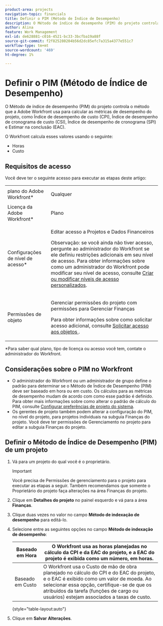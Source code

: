 ```yaml
---
product-area: projects
navigation-topic: financials
title: Definir o PIM (Método de Índice de Desempenho)
description: O Método de índice de desempenho (PIM) do projeto controla o método que a Adobe Workfront usa para calcular as métricas de desempenho do projeto, como Índice de desempenho de custo (CPI), Índice de desempenho de cronograma de custo (CSI), Índice de desempenho de cronograma (SPI) e Estimar na conclusão (EAC).
author: Alina
feature: Work Management
exl-id: de628881-c016-4521-bc33-3bcfba19a88f
source-git-commit: f2f825280204b56d2dc85efc7a315a4377e551c7
workflow-type: tm+mt
source-wordcount: '469'
ht-degree: 1%

---
```


# Definir o PIM (Método de Índice de Desempenho)

O Método de índice de desempenho (PIM) do projeto controla o método que a Adobe Workfront usa para calcular as métricas de desempenho do projeto, como Índice de desempenho de custo (CPI), Índice de desempenho de cronograma de custo (CSI), Índice de desempenho de cronograma (SPI) e Estimar na conclusão (EAC).

O Workfront calcula esses valores usando o seguinte:

* Horas
* Custo

## Requisitos de acesso

Você deve ter o seguinte acesso para executar as etapas deste artigo:

<table style="table-layout:auto"> 
 <col> 
 <col> 
 <tbody> 
  <tr> 
   <td role="rowheader">plano do Adobe Workfront*</td> 
   <td> <p>Qualquer</p> </td> 
  </tr> 
  <tr> 
   <td role="rowheader">Licença da Adobe Workfront*</td> 
   <td> <p>Plano </p> </td> 
  </tr> 
  <tr> 
   <td role="rowheader">Configurações de nível de acesso*</td> 
   <td> <p>Editar acesso a Projetos e Dados Financeiros</p> <p>Observação: se você ainda não tiver acesso, pergunte ao administrador do Workfront se ele definiu restrições adicionais em seu nível de acesso. Para obter informações sobre como um administrador do Workfront pode modificar seu nível de acesso, consulte <a href="../../../administration-and-setup/add-users/configure-and-grant-access/create-modify-access-levels.md" class="MCXref xref">Criar ou modificar níveis de acesso personalizados</a>.</p> </td> 
  </tr> 
  <tr> 
   <td role="rowheader">Permissões de objeto</td> 
   <td> <p>Gerenciar permissões do projeto com permissões para Gerenciar Finanças</p> <p>Para obter informações sobre como solicitar acesso adicional, consulte <a href="../../../workfront-basics/grant-and-request-access-to-objects/request-access.md" class="MCXref xref">Solicitar acesso aos objetos </a>.</p> </td> 
  </tr> 
 </tbody> 
</table>

&#42;Para saber qual plano, tipo de licença ou acesso você tem, contate o administrador do Workfront.

## Considerações sobre o PIM no Workfront

* O administrador do Workfront ou um administrador de grupo define o padrão para determinar se o Método de Índice de Desempenho (PIM) deve ser baseado em hora ou em custo. Os cálculos para as métricas de desempenho mudam de acordo com como esse padrão é definido. Para obter mais informações sobre como alterar o padrão de cálculo do PIM, consulte [Configurar preferências de projeto do sistema](../../../administration-and-setup/set-up-workfront/configure-system-defaults/set-project-preferences.md).
* Os gerentes de projeto também podem alterar a configuração do PIM, no nível do projeto, para projetos individuais na subguia Finanças do projeto. Você deve ter permissões de Gerenciamento no projeto para editar a subguia Finanças do projeto.

## Definir o Método de Índice de Desempenho (PIM) de um projeto

1. Vá para um projeto do qual você é o proprietário.

   >[!IMPORTANT]
   >
   >Você precisa de Permissões de gerenciamento para o projeto para executar as etapas a seguir. Também recomendamos que somente o Proprietário do projeto faça alterações na área Finanças do projeto.

1. Clique em **Detalhes do projeto** no painel esquerdo e vá para a área **Finanças**.
1. Clique duas vezes no valor no campo **Método de indexação de desempenho** para editá-lo.
1. Selecione entre as seguintes opções no campo **Método de indexação de desempenho**:

   | Baseado em Hora | O Workfront usa as horas planejadas no cálculo da CPI e da EAC do projeto, e a EAC do projeto é exibida como um número, em horas. |
   |---|---|
   | Baseado em Custo | O Workfront usa o Custo de mão de obra planejado no cálculo do CPI e do EAC do projeto, e o EAC é exibido como um valor de moeda. Ao selecionar essa opção, certifique-se de que os atribuídos da tarefa (funções de cargo ou usuários) estejam associados a taxas de custo. |

   {style="table-layout:auto"}

1. Clique em **Salvar** **Alterações**.
